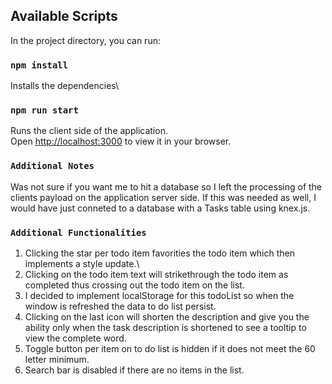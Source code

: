 ## Available Scripts

In the project directory, you can run:

### `npm install`

Installs the dependencies\

### `npm run start`

Runs the client side of the application.\
Open [http://localhost:3000](http://localhost:3000) to view it in your browser.

### `Additional Notes`

Was not sure if you want me to hit a database so I left the processing of the clients payload on the application server side. If this was needed as well,
I would have just conneted to a database with a Tasks table using knex.js.


### `Additional Functionalities`

1. Clicking the star per todo item favorities the todo item which then implements a style update.\
2. Clicking on the todo item text will strikethrough the todo item as completed thus crossing out the todo item on the list. 
3. I decided to implement localStorage for this todoList so when the window is refreshed the data to do list persist.
4. Clicking on the last icon will shorten the description and give you the ability only when the task description is shortened to see a tooltip to view the complete word.
5. Toggle button per item on to do list is hidden if it does not meet the 60 letter minimum.
5. Search bar is disabled if there are no items in the list. 
